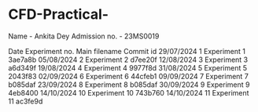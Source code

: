 # CFD-Practical-
Name - Ankita Dey
Admission no. - 23MS0019

Date            Experiment no.      Main filename       Commit id
29/07/2024           1              Experiment 1        3ae7a8b
05/08/2024           2              Experiment 2        d7ee20f
12/08/2024           3              Experiment 3        a6d349f
19/08/2024           4              Experiment 4        9977f8d
31/08/2024           5              Experiment 5        2043f83
02/09/2024           6              Experiment 6        44cfeb1
09/09/2024           7              Experiment 7        b085daf
23/09/2024           8              Experiment 8        b085daf
30/09/2024           9              Experiment 9        4eb8400
14/10/2024          10              Experiment 10       743b760
14/10/2024          11              Experiment 11       ac3fe9d
